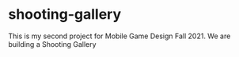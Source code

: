 # shooting-gallery
This is my second project for Mobile Game Design Fall 2021. We are building a Shooting Gallery
